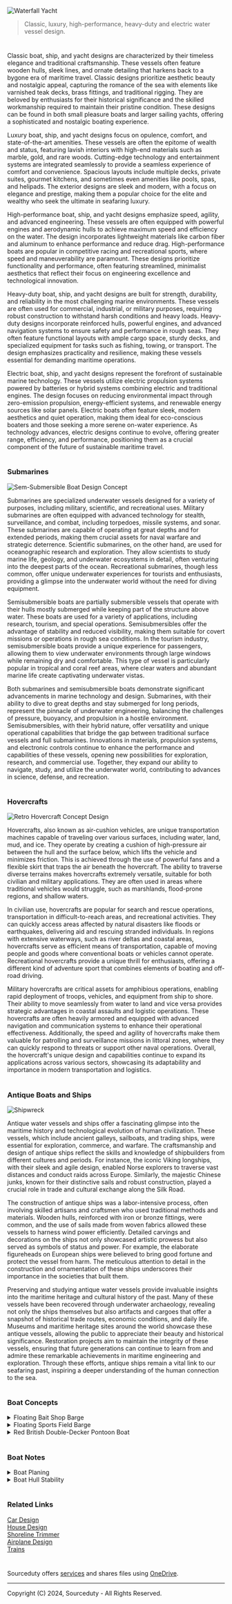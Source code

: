 ![Waterfall Yacht](https://github.com/sourceduty/Boats/assets/123030236/802895b2-4f7c-49a3-b34f-dd04987760dd)

> Classic, luxury, high-performance, heavy-duty and electric water vessel design.

#

Classic boat, ship, and yacht designs are characterized by their timeless elegance and traditional craftsmanship. These vessels often feature wooden hulls, sleek lines, and ornate detailing that harkens back to a bygone era of maritime travel. Classic designs prioritize aesthetic beauty and nostalgic appeal, capturing the romance of the sea with elements like varnished teak decks, brass fittings, and traditional rigging. They are beloved by enthusiasts for their historical significance and the skilled workmanship required to maintain their pristine condition. These designs can be found in both small pleasure boats and larger sailing yachts, offering a sophisticated and nostalgic boating experience.

Luxury boat, ship, and yacht designs focus on opulence, comfort, and state-of-the-art amenities. These vessels are often the epitome of wealth and status, featuring lavish interiors with high-end materials such as marble, gold, and rare woods. Cutting-edge technology and entertainment systems are integrated seamlessly to provide a seamless experience of comfort and convenience. Spacious layouts include multiple decks, private suites, gourmet kitchens, and sometimes even amenities like pools, spas, and helipads. The exterior designs are sleek and modern, with a focus on elegance and prestige, making them a popular choice for the elite and wealthy who seek the ultimate in seafaring luxury.

High-performance boat, ship, and yacht designs emphasize speed, agility, and advanced engineering. These vessels are often equipped with powerful engines and aerodynamic hulls to achieve maximum speed and efficiency on the water. The design incorporates lightweight materials like carbon fiber and aluminum to enhance performance and reduce drag. High-performance boats are popular in competitive racing and recreational sports, where speed and maneuverability are paramount. These designs prioritize functionality and performance, often featuring streamlined, minimalist aesthetics that reflect their focus on engineering excellence and technological innovation.

Heavy-duty boat, ship, and yacht designs are built for strength, durability, and reliability in the most challenging marine environments. These vessels are often used for commercial, industrial, or military purposes, requiring robust construction to withstand harsh conditions and heavy loads. Heavy-duty designs incorporate reinforced hulls, powerful engines, and advanced navigation systems to ensure safety and performance in rough seas. They often feature functional layouts with ample cargo space, sturdy decks, and specialized equipment for tasks such as fishing, towing, or transport. The design emphasizes practicality and resilience, making these vessels essential for demanding maritime operations.

Electric boat, ship, and yacht designs represent the forefront of sustainable marine technology. These vessels utilize electric propulsion systems powered by batteries or hybrid systems combining electric and traditional engines. The design focuses on reducing environmental impact through zero-emission propulsion, energy-efficient systems, and renewable energy sources like solar panels. Electric boats often feature sleek, modern aesthetics and quiet operation, making them ideal for eco-conscious boaters and those seeking a more serene on-water experience. As technology advances, electric designs continue to evolve, offering greater range, efficiency, and performance, positioning them as a crucial component of the future of sustainable maritime travel.

#
### Submarines

![Sem-Submersible Boat Design Concept](https://github.com/sourceduty/Boats/assets/123030236/dcc22843-bb5e-4bed-91ec-cea5b98794a5)

Submarines are specialized underwater vessels designed for a variety of purposes, including military, scientific, and recreational uses. Military submarines are often equipped with advanced technology for stealth, surveillance, and combat, including torpedoes, missile systems, and sonar. These submarines are capable of operating at great depths and for extended periods, making them crucial assets for naval warfare and strategic deterrence. Scientific submarines, on the other hand, are used for oceanographic research and exploration. They allow scientists to study marine life, geology, and underwater ecosystems in detail, often venturing into the deepest parts of the ocean. Recreational submarines, though less common, offer unique underwater experiences for tourists and enthusiasts, providing a glimpse into the underwater world without the need for diving equipment.

Semisubmersible boats are partially submersible vessels that operate with their hulls mostly submerged while keeping part of the structure above water. These boats are used for a variety of applications, including research, tourism, and special operations. Semisubmersibles offer the advantage of stability and reduced visibility, making them suitable for covert missions or operations in rough sea conditions. In the tourism industry, semisubmersible boats provide a unique experience for passengers, allowing them to view underwater environments through large windows while remaining dry and comfortable. This type of vessel is particularly popular in tropical and coral reef areas, where clear waters and abundant marine life create captivating underwater vistas.

Both submarines and semisubmersible boats demonstrate significant advancements in marine technology and design. Submarines, with their ability to dive to great depths and stay submerged for long periods, represent the pinnacle of underwater engineering, balancing the challenges of pressure, buoyancy, and propulsion in a hostile environment. Semisubmersibles, with their hybrid nature, offer versatility and unique operational capabilities that bridge the gap between traditional surface vessels and full submarines. Innovations in materials, propulsion systems, and electronic controls continue to enhance the performance and capabilities of these vessels, opening new possibilities for exploration, research, and commercial use. Together, they expand our ability to navigate, study, and utilize the underwater world, contributing to advances in science, defense, and recreation.

#
### Hovercrafts

![Retro Hovercraft Concept Design](https://github.com/sourceduty/Boats/assets/123030236/314c8ac8-0bde-4082-8295-2075531cb09b)

Hovercrafts, also known as air-cushion vehicles, are unique transportation machines capable of traveling over various surfaces, including water, land, mud, and ice. They operate by creating a cushion of high-pressure air between the hull and the surface below, which lifts the vehicle and minimizes friction. This is achieved through the use of powerful fans and a flexible skirt that traps the air beneath the hovercraft. The ability to traverse diverse terrains makes hovercrafts extremely versatile, suitable for both civilian and military applications. They are often used in areas where traditional vehicles would struggle, such as marshlands, flood-prone regions, and shallow waters.

In civilian use, hovercrafts are popular for search and rescue operations, transportation in difficult-to-reach areas, and recreational activities. They can quickly access areas affected by natural disasters like floods or earthquakes, delivering aid and rescuing stranded individuals. In regions with extensive waterways, such as river deltas and coastal areas, hovercrafts serve as efficient means of transportation, capable of moving people and goods where conventional boats or vehicles cannot operate. Recreational hovercrafts provide a unique thrill for enthusiasts, offering a different kind of adventure sport that combines elements of boating and off-road driving.

Military hovercrafts are critical assets for amphibious operations, enabling rapid deployment of troops, vehicles, and equipment from ship to shore. Their ability to move seamlessly from water to land and vice versa provides strategic advantages in coastal assaults and logistic operations. These hovercrafts are often heavily armored and equipped with advanced navigation and communication systems to enhance their operational effectiveness. Additionally, the speed and agility of hovercrafts make them valuable for patrolling and surveillance missions in littoral zones, where they can quickly respond to threats or support other naval operations. Overall, the hovercraft's unique design and capabilities continue to expand its applications across various sectors, showcasing its adaptability and importance in modern transportation and logistics.

#
### Antique Boats and Ships

![Shipwreck](https://github.com/sourceduty/Boats/assets/123030236/fd0eede4-35d0-46f7-addb-c1ab9fe65881)

Antique water vessels and ships offer a fascinating glimpse into the maritime history and technological evolution of human civilization. These vessels, which include ancient galleys, sailboats, and trading ships, were essential for exploration, commerce, and warfare. The craftsmanship and design of antique ships reflect the skills and knowledge of shipbuilders from different cultures and periods. For instance, the iconic Viking longships, with their sleek and agile design, enabled Norse explorers to traverse vast distances and conduct raids across Europe. Similarly, the majestic Chinese junks, known for their distinctive sails and robust construction, played a crucial role in trade and cultural exchange along the Silk Road.

The construction of antique ships was a labor-intensive process, often involving skilled artisans and craftsmen who used traditional methods and materials. Wooden hulls, reinforced with iron or bronze fittings, were common, and the use of sails made from woven fabrics allowed these vessels to harness wind power efficiently. Detailed carvings and decorations on the ships not only showcased artistic prowess but also served as symbols of status and power. For example, the elaborate figureheads on European ships were believed to bring good fortune and protect the vessel from harm. The meticulous attention to detail in the construction and ornamentation of these ships underscores their importance in the societies that built them.

Preserving and studying antique water vessels provide invaluable insights into the maritime heritage and cultural history of the past. Many of these vessels have been recovered through underwater archaeology, revealing not only the ships themselves but also artifacts and cargoes that offer a snapshot of historical trade routes, economic conditions, and daily life. Museums and maritime heritage sites around the world showcase these antique vessels, allowing the public to appreciate their beauty and historical significance. Restoration projects aim to maintain the integrity of these vessels, ensuring that future generations can continue to learn from and admire these remarkable achievements in maritime engineering and exploration. Through these efforts, antique ships remain a vital link to our seafaring past, inspiring a deeper understanding of the human connection to the sea.

#
### Boat Concepts

<details><summary>Floating Bait Shop Barge</summary>
<br>

![Floating Bait Shop Barge](https://github.com/sourceduty/Boats/assets/123030236/80a5fb39-3413-49f4-9c6d-0fb0d4462c5c)

The floating bait shop barge concept is an innovative and charming design that perfectly blends functionality with the serene beauty of nature. Nestled on a calm lake surrounded by lush, rolling hills and dense forests, this quaint bait shop is both a practical solution for anglers and a picturesque addition to the landscape. The structure itself is a small, rustic wooden cabin perched on a sturdy barge, complete with fishing gear, nets, and other essential supplies for a day out on the water. Its cozy and inviting appearance makes it an ideal stop for fishermen looking to stock up on bait and tackle before heading out to their favorite fishing spots.

One of the most striking features of this floating bait shop is its seamless integration with the natural environment. The barge is designed to float gently on the water, anchored in place to prevent drifting. This allows it to offer easy access to fishermen arriving by boat, ensuring they can quickly and conveniently pick up the supplies they need. The surrounding scenery, with its verdant hills and serene waters, provides a tranquil backdrop that enhances the overall experience, making it more than just a simple transaction but a delightful part of the fishing adventure.

Inside the bait shop, the design maintains a rustic charm while being well-organized and stocked with a wide variety of fishing essentials. Shelves are lined with different types of bait, fishing lines, hooks, and other gear, catering to both amateur and experienced anglers. The shop's interior is cozy, with wooden walls adorned with fishing memorabilia and local maps, offering a touch of local culture and history. The presence of a small seating area outside the shop allows visitors to relax and enjoy the peaceful surroundings, perhaps sharing fishing stories or seeking advice from the knowledgeable shopkeeper.

The floating bait shop barge is not just a place to purchase fishing supplies; it serves as a community hub for local fishermen and visitors alike. Its strategic location and thoughtful design make it a focal point on the lake, fostering a sense of camaraderie among those who share a passion for fishing. Whether it’s the early morning mist rising from the water or the golden hues of sunset reflecting off the lake, the bait shop stands as a testament to the harmonious coexistence of human ingenuity and the natural world, providing both practical value and an unforgettable experience for all who visit.

<br>    
</details>
<details><summary>Floating Sports Field Barge</summary>
<br>

![Floating Sports Field](https://github.com/sourceduty/Boats/assets/123030236/cb9543e6-6153-499d-9726-ff139b364fa0)

The Floating Sports Field barge depicted in the image is a remarkable example of innovation and design, merging the love for sports with a unique aquatic experience. This floating field is situated in a picturesque bay surrounded by serene waters and lush, green islands, providing a stunning backdrop for the activities taking place on the barge. The setting sun casts long shadows across the field, highlighting the players and spectators in a dramatic, warm light that enhances the beauty of the scene.

This floating field is designed to accommodate a variety of sports, but it appears to be set up for a soccer match in the image. The artificial turf and clear field markings indicate a professional-grade setup, ensuring that the quality of play is not compromised by its unconventional location. The players, dressed in vibrant jerseys, add to the dynamic energy of the game, while the crowd around the perimeter of the barge enthusiastically watches the match, creating an electric atmosphere that rivals any land-based stadium.

The concept of a floating sports field offers several unique advantages. Firstly, it maximizes the use of available water bodies, transforming them into functional spaces for recreational and professional sports. This approach is particularly beneficial in densely populated areas or regions with limited land space. Additionally, the floating field can be relocated as needed, offering flexibility for hosting events in various locations, which can boost tourism and local economies by attracting spectators and participants from different regions.

The logistical challenges of maintaining and operating such a floating sports field are significant but manageable with the right infrastructure and planning. Ensuring the stability and safety of the barge is paramount, particularly in varying weather conditions. Moreover, providing amenities such as seating, restrooms, and concessions requires careful design and integration. However, the benefits of such a unique venue can outweigh these challenges, offering an unforgettable experience for both players and spectators.

In conclusion, the Floating Sports Field barge represents a fascinating intersection of sports, design, and environmental integration. It showcases human ingenuity in creating functional and aesthetically pleasing structures that harmonize with natural surroundings. As such innovative concepts continue to evolve, they promise to redefine the way we think about and engage with sports, making them more accessible and exciting for everyone involved.

<br>    
</details>
<details><summary>Red British Double-Decker Pontoon Boat</summary>
<br>

![Red British Double-Decker Pontoon Boat Ferry](https://github.com/sourceduty/Boats/assets/123030236/5123fee4-8772-44ab-9220-acfbde7b5364)

The concept British double-decker pontoon ferry boat, inspired by the iconic red double-decker buses of London, brings a unique blend of traditional design and modern functionality to river transport. This innovative vessel captures the essence of British culture, transforming it into a floating marvel that navigates the waterways with ease. The bright red exterior, adorned with Union Jack flags and traditional bus signage, immediately evokes a sense of nostalgia and pride. The boat’s upper deck is open-air, providing passengers with a panoramic view of the cityscape, much like its road-bound counterpart, but with the added charm of gliding along the river.

Inside, the pontoon ferry boat maintains the classic double-decker bus layout with rows of comfortable seating, ensuring passengers experience the quintessential bus journey, albeit on water. The interior is furnished with vintage-style seats, complete with the iconic patterned fabric seen in London’s buses. Large windows on both decks allow for uninterrupted sightseeing, making it a perfect choice for tourists eager to soak in the city's landmarks from a different perspective. The lower deck is enclosed, offering a cozy retreat during inclement weather, and equipped with amenities such as a small café serving British tea and snacks, adding to the overall charm and convenience of the journey.

From a technical standpoint, the double-decker pontoon ferry boat is engineered for stability and safety. The twin pontoon hulls provide a balanced and smooth ride, reducing the likelihood of seasickness even on choppy waters. The boat is powered by a state-of-the-art hybrid engine, combining electric power with traditional fuel to ensure eco-friendly and efficient operation. This modern propulsion system not only minimizes the vessel's carbon footprint but also allows for quieter cruises, enhancing the serene experience of river travel. Safety features are paramount, with life vests readily available, reinforced guardrails, and emergency evacuation procedures in place to ensure passenger security at all times.

The introduction of this double-decker pontoon ferry boat could revolutionize urban river transport, blending nostalgia with contemporary needs. It offers a sustainable and stylish alternative to traditional ferry services, making daily commutes, leisure cruises, and sightseeing tours an unforgettable experience. By marrying the beloved double-decker bus design with the functionality of a pontoon ferry, this concept vessel not only preserves a piece of British heritage but also paves the way for innovative public transportation solutions. Whether it’s crossing the Thames or navigating other major rivers, this unique ferry boat is set to become a celebrated icon on the water, much like its famous road-going predecessor.

![British Laughs](https://github.com/sourceduty/Boats/assets/123030236/c9d4c90f-776b-45f5-a2c8-c8b6e7e7a8cd)

<br>    
</details>

#
### Boat Notes

<details><summary>Boat Planing</summary>
<br>

![Planing](https://github.com/user-attachments/assets/fa7c150e-2d1d-4330-9dfd-bfb321d4651c)

A speedboat accelerates to a plane through a series of distinct stages, starting with initial acceleration. In this phase, the boat, which is in displacement mode, relies on its engine to generate thrust and propel it forward. As the boat gains speed, it enters the bow rise stage, where the front of the boat lifts out of the water due to the hydrodynamic lift generated by the forward motion. However, this lift also causes the stern to dig deeper, increasing drag temporarily. This transitional phase is crucial as the boat must overcome this increased drag to continue accelerating.

Once the speedboat reaches a critical speed, it transitions to planing. During this stage, the hydrodynamic lift becomes strong enough to raise most of the hull out of the water, significantly reducing the wetted surface area and drag. The boat then enters the planing mode, where it skims on top of the water, allowing for higher speeds with less engine power. Finally, in the stabilization stage, a balance is achieved between the hydrodynamic lift and the boat's weight, maintaining a stable plane. The operator can now adjust the throttle to control the speed, ensuring the boat stays above the planing threshold. This process demonstrates the intricate balance of forces required for a speedboat to achieve and maintain planing efficiently.

<br>

Planing Process:

```
Example: Calculating the critical speed for planing and acceleration in different modes

Given parameters
m = 1000  mass of the boat in kg
g = 9.81  acceleration due to gravity in m/s^2
rho = 1000  density of water in kg/m^3
A_L = 2.5  lift-generating area of the hull in m^2
C_L = 0.5  lift coefficient (assumed)
c_d = 0.1  drag coefficient in displacement mode (assumed)
c_d_prime = 0.05  drag coefficient in planing mode (assumed)
T = 5000  thrust generated by the engine in N

Calculate the critical speed for planing
v_crit = (2 * m * g / (rho * A_L * C_L)) ** 0.5
print(f"Critical speed for planing: {v_crit:.2f} m/s")

Initial acceleration phase (v < v_crit)
v = 0  initial velocity
D = c_d * v**2  initial drag force
a_initial = (T - D) / m
print(f"Initial acceleration: {a_initial:.2f} m/s^2")

Transition to planing (v = v_crit)
D_transition = c_d * v_crit**2
a_transition = (T - D_transition) / m
print(f"Acceleration at transition to planing: {a_transition:.2f} m/s^2")

Planing mode (v > v_crit)
v_planing = v_crit + 5  assume boat reaches a speed 5 m/s above critical speed
D_planing = c_d_prime * v_planing**2
a_planing = (T - D_planing) / m
print(f"Acceleration in planing mode: {a_planing:.2f} m/s^2")

Steady-state condition (T = D_planing)
No acceleration, speed is constant


Summary of Equations:

Initial Acceleration:
T - c_d * v^2 = m * dv/dt

Critical Speed for Planing:
v_crit = sqrt( (2 * m * g) / (rho * A_L * C_L) )

Planing Mode Drag:
D_planing = c_d' * v^2

Steady-State Condition:
T = D_planing
```

<br>    
</details>

<details><summary>Boat Hull Stability</summary>
<br>

The most stable boat hull design depends on the intended use of the vessel, environmental conditions, and specific stability criteria, but generally, certain designs are renowned for their stability. One of the most stable hull designs is the catamaran, which features two parallel hulls. This design offers excellent stability because the wide beam (width) creates a lower center of gravity and reduces the rolling motion caused by waves. Catamarans are particularly popular for leisure and racing vessels due to their stability and ability to maintain higher speeds with less power.

Another highly stable design is the deep-V hull, commonly used in powerboats and fishing boats. The deep-V hull cuts through waves efficiently, providing a smoother ride in rough waters. This design is characterized by a steep angle at the bow, which helps to minimize impact with waves, enhancing stability. Deep-V hulls are favored for their ability to handle adverse weather conditions and rough seas, making them a preferred choice for offshore activities.

For slow-moving or stationary activities, such as fishing or leisure cruising, pontoon boats offer exceptional stability. Pontoons have a flat, buoyant design with two or more floatation tubes, providing a stable platform that resists tipping. This stability makes pontoon boats ideal for calm lakes and rivers, where they provide a comfortable and steady experience for passengers.

Monohull displacement boats, such as traditional sailboats and trawlers, also offer good stability, particularly when designed with a heavy keel. The keel acts as a counterbalance to the force of the wind on the sails, providing stability and preventing capsizing. These boats are designed to move efficiently through the water, offering a stable and steady ride, especially in long-distance cruising.

Each hull design has its advantages and is chosen based on the specific needs and conditions faced by the vessel. While catamarans and deep-V hulls are known for their stability in rough waters, pontoon boats excel in calm conditions, and monohull displacement boats provide a balanced approach suitable for various maritime activities.

<br>    
</details>

#
### Related Links

[Car Design](https://github.com/sourceduty/Car_Design)
<br>
[House Design](https://github.com/sourceduty/House_Design)
<br>
[Shoreline Trimmer](https://github.com/sourceduty/Shoreline_Trimmer)
<br>
[Airplane Design](https://github.com/sourceduty/Airplane_Design)
<br>
[Trains](https://github.com/sourceduty/Trains)

#

Sourceduty offers [services](https://github.com/sourceduty/Sourceduty_Services) and shares files using <a href="https://1drv.ms/u/s!AumZxqj6wFkfhxSi1JbL7tJmhDCR?e=Rp0Jnr">OneDrive</a>.

***
Copyright (C) 2024, Sourceduty - All Rights Reserved.

